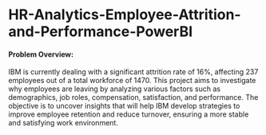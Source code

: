 # HR-Analytics-Employee-Attrition-and-Performance-PowerBI
#### Problem Overview:
IBM is currently dealing with a significant attrition rate of 16%, affecting 237 employees out of a total workforce of 1470. This project aims to investigate why employees are leaving by analyzing various factors such as demographics, job roles, compensation, satisfaction, and performance. The objective is to uncover insights that will help IBM develop strategies to improve employee retention and reduce turnover, ensuring a more stable and satisfying work environment.

